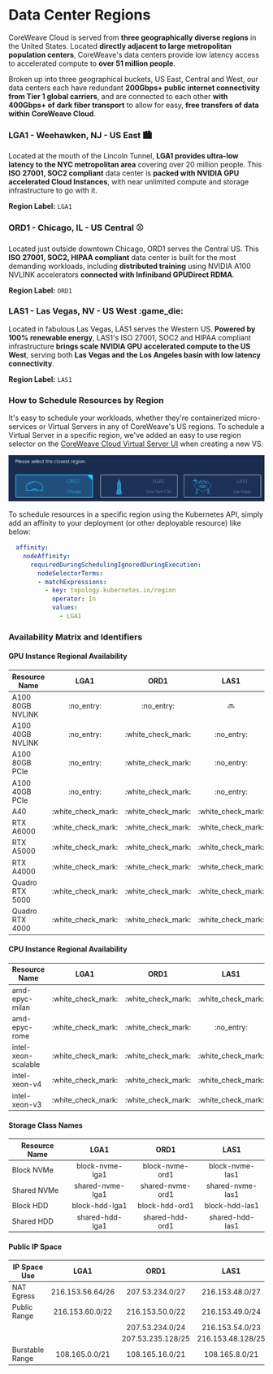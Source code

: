 # Data Center Regions

CoreWeave Cloud is served from **three geographically diverse regions** in the United States. Located **directly adjacent to large metropolitan population centers**, CoreWeave's data centers provide low latency access to accelerated compute to **over 51 million people**.

Broken up into three geographical buckets, US East, Central and West, our data centers each have redundant **200Gbps+ public internet connectivity from Tier 1 global carriers**, and are connected to each other **with 400Gbps+ of dark fiber transport** to allow for easy, **free transfers of data within CoreWeave Cloud**.

### LGA1 - Weehawken, NJ - US East :cityscape:

Located at the mouth of the Lincoln Tunnel, **LGA1 provides ultra-low latency to the NYC metropolitan area** covering over 20 million people. This **ISO 27001, SOC2 compliant** data center is **packed with NVIDIA GPU accelerated Cloud Instances**, with near unlimited compute and storage infrastructure to go with it.

**Region Label:** `LGA1`

### ORD1 - Chicago, IL - US Central :baseball:

Located just outside downtown Chicago, ORD1 serves the Central US. This **ISO 27001, SOC2, HIPAA compliant** data center is built for the most demanding workloads, including **distributed training** using NVIDIA A100 NVLINK accelerators **connected with Infiniband GPUDirect RDMA**.

**Region Label:** `ORD1`

### LAS1 - Las Vegas, NV - US West :game\_die:

Located in fabulous Las Vegas, LAS1 serves the Western US. **Powered by 100% renewable energy**, LAS1's ISO 27001, SOC2 and HIPAA compliant infrastructure **brings scale NVIDIA GPU accelerated compute to the US West**, serving both **Las Vegas and the Los Angeles basin with low latency connectivity**.&#x20;

**Region Label:** `LAS1`

### How to Schedule Resources by Region

It's easy to schedule your workloads, whether they're containerized micro-services or Virtual Servers in any of CoreWeave's US regions. To schedule a Virtual Server in a specific region, we've added an easy to use region selector on the [CoreWeave Cloud Virtual Server UI](https://cloud.coreweave.com/virtual-servers) when creating a new VS.

![](.gitbook/assets/regions.png)

To schedule resources in a specific region using the Kubernetes API, simply add an affinity to your deployment (or other deployable resource) like below:

```yaml
  affinity:
    nodeAffinity:
      requiredDuringSchedulingIgnoredDuringExecution:
        nodeSelectorTerms:
        - matchExpressions:
          - key: topology.kubernetes.io/region
            operator: In
            values:
              - LGA1
```

### Availability Matrix and Identifiers

#### GPU Instance Regional Availability

| Resource Name    |         LGA1         |         ORD1         |         LAS1         |
| ---------------- | :------------------: | :------------------: | :------------------: |
| A100 80GB NVLINK |      :no\_entry:     |      :no\_entry:     |        :soon:        |
| A100 40GB NVLINK |      :no\_entry:     | :white\_check\_mark: |      :no\_entry:     |
| A100 80GB PCIe   |      :no\_entry:     | :white\_check\_mark: |      :no\_entry:     |
| A100 40GB PCIe   |      :no\_entry:     | :white\_check\_mark: |      :no\_entry:     |
| A40              | :white\_check\_mark: | :white\_check\_mark: | :white\_check\_mark: |
| RTX A6000        | :white\_check\_mark: | :white\_check\_mark: | :white\_check\_mark: |
| RTX A5000        | :white\_check\_mark: | :white\_check\_mark: | :white\_check\_mark: |
| RTX A4000        | :white\_check\_mark: | :white\_check\_mark: | :white\_check\_mark: |
| Quadro RTX 5000  | :white\_check\_mark: | :white\_check\_mark: | :white\_check\_mark: |
| Quadro RTX 4000  | :white\_check\_mark: | :white\_check\_mark: | :white\_check\_mark: |

#### CPU Instance Regional Availability

| Resource Name       |         LGA1         |         ORD1         |         LAS1         |
| ------------------- | :------------------: | :------------------: | :------------------: |
| amd-epyc-milan      | :white\_check\_mark: | :white\_check\_mark: | :white\_check\_mark: |
| amd-epyc-rome       | :white\_check\_mark: | :white\_check\_mark: |      :no\_entry:     |
| intel-xeon-scalable | :white\_check\_mark: | :white\_check\_mark: | :white\_check\_mark: |
| intel-xeon-v4       | :white\_check\_mark: | :white\_check\_mark: | :white\_check\_mark: |
| intel-xeon-v3       | :white\_check\_mark: | :white\_check\_mark: | :white\_check\_mark: |

#### Storage Class Names

| Resource Name |       LGA1       |       ORD1       |       LAS1       |
| ------------- | :--------------: | :--------------: | :--------------: |
| Block NVMe    |  block-nvme-lga1 |  block-nvme-ord1 |  block-nvme-las1 |
| Shared NVMe   | shared-nvme-lga1 | shared-nvme-ord1 | shared-nvme-las1 |
| Block HDD     |  block-hdd-lga1  |  block-hdd-ord1  |  block-hdd-las1  |
| Shared HDD    |  shared-hdd-lga1 |  shared-hdd-ord1 |  shared-hdd-las1 |

#### Public IP Space

| IP Space Use    |       LGA1       |        ORD1       |        LAS1       |
| --------------- | :--------------: | :---------------: | :---------------: |
| NAT Egress      | 216.153.56.64/26 |  207.53.234.0/27  |  216.153.48.0/27  |
| Public Range    |  216.153.60.0/22 |  216.153.50.0/22  |  216.153.49.0/24  |
|                 |                  |  207.53.234.0/24  |  216.153.54.0/23  |
|                 |                  | 207.53.235.128/25 | 216.153.48.128/25 |
| Burstable Range |  108.165.0.0/21  |  108.165.16.0/21  |   108.165.8.0/21  |
